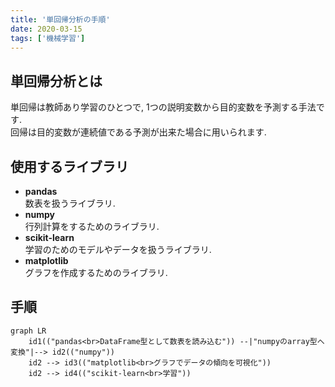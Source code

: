 ```yaml
---
title: '単回帰分析の手順'
date: 2020-03-15
tags: ['機械学習']
---
```


## 単回帰分析とは
単回帰は教師あり学習のひとつで, 1つの説明変数から目的変数を予測する手法です.  
回帰は目的変数が連続値である予測が出来た場合に用いられます.  

## 使用するライブラリ
- **pandas**  
  数表を扱うライブラリ.  
- **numpy**  
  行列計算をするためのライブラリ.  
- **scikit-learn**  
  学習のためのモデルやデータを扱うライブラリ.  
- **matplotlib**  
  グラフを作成するためのライブラリ.  

## 手順

```mermaid,autorun
graph LR
    id1(("pandas<br>DataFrame型として数表を読み込む")) --|"numpyのarray型へ変換"|--> id2(("numpy"))
    id2 --> id3(("matplotlib<br>グラフでデータの傾向を可視化"))
    id2 --> id4(("scikit-learn<br>学習"))
```
